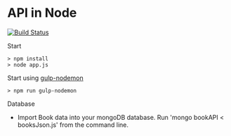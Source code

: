 API in Node
===========
[![Build Status](https://travis-ci.org/jonatassaraiva/create-api-node.svg?branch=master)](https://travis-ci.org/jonatassaraiva/create-api-node)

Start

    > npm install
    > node app.js

Start using [gulp-nodemon](https://github.com/remy/nodemon)

    > npm run gulp-nodemon

Database

 - Import Book data into your mongoDB database. Run 'mongo bookAPI < booksJson.js' from the command line.
